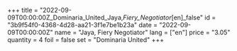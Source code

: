 +++
title = "2022-09-09T00:00:00Z_Dominaria_United_Jaya,_Fiery_Negotiator_[en]_false"
id = "3b9f54f0-4368-4d28-aa21-3f1e7be1b23a"
date = "2022-09-09T00:00:00Z"
name = "Jaya, Fiery Negotiator"
lang = ["en"]
price = "3.05"
quantity = 4
foil = false
set = "Dominaria United"
+++
